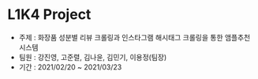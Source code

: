 # L1K4 Project
  + 주제 : 화장품 성분별 리뷰 크롤링과 인스타그램 해시태그 크롤링을 통한 앰플추천 시스템
  + 팀원 : 강진영, 고준렬, 김나윤, 김민기, 이용정(팀장)
  + 기간 : 2021/02/20 ~ 2021/03/23
